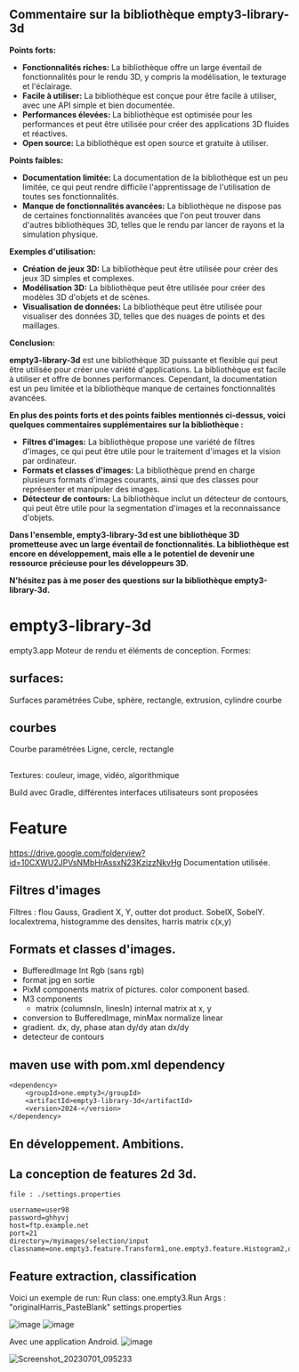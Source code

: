## **Commentaire sur la bibliothèque empty3-library-3d**

**Points forts:**

* **Fonctionnalités riches:** La bibliothèque offre un large éventail de fonctionnalités pour le rendu 3D, y compris la modélisation, le texturage et l'éclairage.
* **Facile à utiliser:** La bibliothèque est conçue pour être facile à utiliser, avec une API simple et bien documentée.
* **Performances élevées:** La bibliothèque est optimisée pour les performances et peut être utilisée pour créer des applications 3D fluides et réactives.
* **Open source:** La bibliothèque est open source et gratuite à utiliser.

**Points faibles:**

* **Documentation limitée:** La documentation de la bibliothèque est un peu limitée, ce qui peut rendre difficile l'apprentissage de l'utilisation de toutes ses fonctionnalités.
* **Manque de fonctionnalités avancées:** La bibliothèque ne dispose pas de certaines fonctionnalités avancées que l'on peut trouver dans d'autres bibliothèques 3D, telles que le rendu par lancer de rayons et la simulation physique.

**Exemples d'utilisation:**

* **Création de jeux 3D:** La bibliothèque peut être utilisée pour créer des jeux 3D simples et complexes.
* **Modélisation 3D:** La bibliothèque peut être utilisée pour créer des modèles 3D d'objets et de scènes.
* **Visualisation de données:** La bibliothèque peut être utilisée pour visualiser des données 3D, telles que des nuages de points et des maillages.

**Conclusion:**

**empty3-library-3d** est une bibliothèque 3D puissante et flexible qui peut être utilisée pour créer une variété d'applications. La bibliothèque est facile à utiliser et offre de bonnes performances. Cependant, la documentation est un peu limitée et la bibliothèque manque de certaines fonctionnalités avancées.

**En plus des points forts et des points faibles mentionnés ci-dessus, voici quelques commentaires supplémentaires sur la bibliothèque :**

* **Filtres d'images:** La bibliothèque propose une variété de filtres d'images, ce qui peut être utile pour le traitement d'images et la vision par ordinateur.
* **Formats et classes d'images:** La bibliothèque prend en charge plusieurs formats d'images courants, ainsi que des classes pour représenter et manipuler des images.
* **Détecteur de contours:** La bibliothèque inclut un détecteur de contours, qui peut être utile pour la segmentation d'images et la reconnaissance d'objets.

**Dans l'ensemble, empty3-library-3d est une bibliothèque 3D prometteuse avec un large éventail de fonctionnalités. La bibliothèque est encore en développement, mais elle a le potentiel de devenir une ressource précieuse pour les développeurs 3D.**

**N'hésitez pas à me poser des questions sur la bibliothèque empty3-library-3d.**

# empty3-library-3d

empty3.app
Moteur de rendu et éléments de conception.
Formes:

## surfaces:

Surfaces paramétrées
Cube, sphère, rectangle, extrusion, cylindre courbe

## courbes

Courbe paramétrées
Ligne, cercle, rectangle

##

Textures: couleur, image, vidéo, algorithmique

Build avec Gradle, différentes interfaces utilisateurs sont proposées

# Feature

https://drive.google.com/folderview?id=10CXWU2JPVsNMbHrAssxN23KzizzNkvHg
Documentation utilisée.

## Filtres d'images

Filtres : flou Gauss, Gradient X, Y, outter dot product. SobelX, SobelY. localextrema, histogramme des densites, harris
matrix c(x,y)

## Formats et classes d'images.

- BufferedImage Int Rgb (sans rgb)
- format jpg en sortie
- PixM components matrix of pictures. color component based.
- M3 components
    + matrix (columnsIn, linesIn) internal matrix at x, y
- conversion to BufferedImage, minMax normalize linear
- gradient. dx, dy, phase atan dy/dy atan dx/dy
- detecteur de contours

## maven use with pom.xml dependency

```
<dependency>
    <groupId>one.empty3</groupId>
    <artifactId>empty3-library-3d</artifactId>
    <version>2024-</version>
</dependency>
```

## En développement. Ambitions.

## La conception de features 2d 3d.

```
file : ./settings.properties

username=user98
password=ghhyvj
host=ftp.example.net
port=21
directory=/myimages/selection/input
classname=one.empty3.feature.Transform1,one.empty3.feature.Histogram2,one.empty3.feature.GradProcess
```

## Feature extraction, classification

Voici un exemple de run:
Run class: one.empty3.Run
Args : "originalHarris_PasteBlank"
settings.properties

![image](https://user-images.githubusercontent.com/38113629/158326067-4e881cae-26f1-42cf-b529-20a6f99d7ada.png)
![image](https://user-images.githubusercontent.com/38113629/158326114-f577abd5-0af4-4dc6-9061-aaaa7eb0d61d.png)

Avec une application Android.
![image](https://github.com/manuelddahmen/empty3_miror/assets/38113629/6a27f5db-e0c4-44ed-9731-23799b72fe10)

![Screenshot_20230701_095233](https://github.com/manuelddahmen/empty3_miror/assets/38113629/827310f3-3823-4577-a3e9-784a50934e78)

